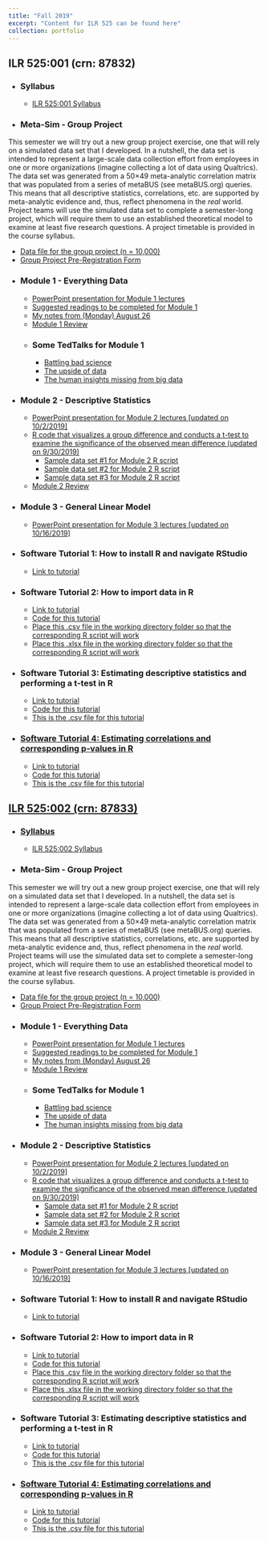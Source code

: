 ```yaml
---
title: "Fall 2019"
excerpt: "Content for ILR 525 can be found here"
collection: portfolio
---
```


## ILR 525:001 (crn: 87832) 

* ### Syllabus
   * <a href="http://jamiefield.github.io/files/Fall2019_ILR525_001_Field_87832.docx?dl=0">ILR 525:001 Syllabus</a>
* ### Meta-Sim - Group Project
This semester we will try out a new group project exercise, one that will rely on a simulated data set that I developed. In a nutshell, the data set is intended to represent a large-scale data collection effort from employees in one or more organizations (imagine collecting a lot of data using Qualtrics). The data set was generated from a 50×49 meta-analytic correlation matrix that was populated from a series of metaBUS (see metaBUS.org) queries. This means that all descriptive statistics, correlations, etc. are supported by meta-analytic evidence and, thus, reflect phenomena in the *real* world. Project teams will use the simulated data set to complete a semester-long project, which will require them to use an established theoretical model to examine at least five research questions. A project timetable is provided in the course syllabus.
   * <a href="http://jamiefield.github.io/files/metaSim_rawData.csv?dl=0">Data file for the group project (n = 10,000)</a>
   * <a href="http://jamiefield.github.io/files/Group Project Pre-Registration Form.docx?dl=0">Group Project Pre-Registration Form</a>
* ### Module 1 - Everything Data
   * <a href="http://jamiefield.github.io/files/Module1_v2.pdf?dl=0">PowerPoint presentation for Module 1 lectures</a>
   * <a href="http://jamiefield.github.io/files/Module 1 Readings.zip?dl=0">Suggested readings to be completed for Module 1</a>
   * <a href="http://jamiefield.github.io/files/Notes from Monday August 26.docx?dl=0">My notes from (Monday) August 26</a>
   * <a href="http://jamiefield.github.io/files/Module 1 Review.docx?dl=0">Module 1 Review</a>
   * ### Some TedTalks for Module 1
      * <a href="https://www.ted.com/talks/ben_goldacre_battling_bad_science?utm_campaign=tedspread&utm_medium=referral&utm_source=tedcomshare">Battling bad science</a>
      * <a href="https://www.ted.com/talks/jessica_donohue_the_upside_of_data?utm_campaign=tedspread&utm_medium=referral&utm_source=tedcomshare">The upside of data</a>
      * <a href="https://www.ted.com/talks/tricia_wang_the_human_insights_missing_from_big_data?utm_campaign=tedspread&utm_medium=referral&utm_source=tedcomshare">The human insights missing from big data</a>
* ### Module 2 - Descriptive Statistics
   * <a href="http://jamiefield.github.io/files/Module 2_final.pdf?dl=0">PowerPoint presentation for Module 2 lectures [updated on 10/2/2019]</a>
   * <a href="http://jamiefield.github.io/files/Comparing groups_Part3.R?dl=0">R code that visualizes a group difference and conducts a t-test to examine the significance of the observed mean difference  (updated on 9/30/2019)</a>
      * <a href="http://jamiefield.github.io/files/Module 2 Data.csv?dl=0">Sample data set #1 for Module 2 R script</a>
      * <a href="http://jamiefield.github.io/files/Module 2_v2.csv?dl=0">Sample data set #2 for Module 2 R script</a>
      * <a href="http://jamiefield.github.io/files/Module 2_v3.csv?dl=0">Sample data set #3 for Module 2 R script</a>
   * <a href="http://jamiefield.github.io/files/Module 2 Review.docx?dl=0">Module 2 Review</a>
* ### Module 3 - General Linear Model
   * <a href="http://jamiefield.github.io/files/Module 3_v2.pdf?dl=0">PowerPoint presentation for Module 3 lectures [updated on 10/16/2019]</a>
* ### Software Tutorial 1: How to install R and navigate RStudio
   * <a href=" https://us-lti.bbcollab.com/recording/a5cb231e3aac43458af44b917bbaa487">Link to tutorial</a>
* ### Software Tutorial 2: How to import data in R
   * <a href="https://us-lti.bbcollab.com/recording/974df843ac4a4581bb0b90be4e099418">Link to tutorial</a>
   * <a href="http://jamiefield.github.io/files/How to import data.R?dl=0">Code for this tutorial</a>
   * <a href="http://jamiefield.github.io/files/myData.csv?dl=0">Place this .csv file in the working directory folder so that the corresponding R script will work</a>
   * <a href="http://jamiefield.github.io/files/myData.xlsx?dl=0">Place this .xlsx file in the working directory folder so that the corresponding R script will work</a>
* ### Software Tutorial 3: Estimating descriptive statistics and performing a t-test in R
   * <a href="https://us-lti.bbcollab.com/recording/ace520214a854cf386a282ef87669d3a">Link to tutorial</a>
   * <a href="http://jamiefield.github.io/files/descriptiveStatistics_tutorial.R?dl=0">Code for this tutorial</a>
   * <a href="http://jamiefield.github.io/files/Module 2 Data_v3.csv?dl=0">This is the .csv file for this tutorial 
* ### Software Tutorial 4: Estimating correlations and corresponding p-values in R
   * <a href="https://us-lti.bbcollab.com/recording/ace520214a854cf386a282ef87669d3a">Link to tutorial</a>
   * <a href="http://jamiefield.github.io/files/correlationMatrix_tutorial.R?dl=0">Code for this tutorial</a>
   * <a href="http://jamiefield.github.io/files/Module 2 Data_v3.csv?dl=0">This is the .csv file for this tutorial 
      
## ILR 525:002 (crn: 87833) 
* ### Syllabus
   * <a href="http://jamiefield.github.io/files/Fall2019_ILR525_002_Field_87833.docx?dl=1">ILR 525:002 Syllabus</a>
* ### Meta-Sim - Group Project
This semester we will try out a new group project exercise, one that will rely on a simulated data set that I developed. In a nutshell, the data set is intended to represent a large-scale data collection effort from employees in one or more organizations (imagine collecting a lot of data using Qualtrics). The data set was generated from a 50×49 meta-analytic correlation matrix that was populated from a series of metaBUS (see metaBUS.org) queries. This means that all descriptive statistics, correlations, etc. are supported by meta-analytic evidence and, thus, reflect phenomena in the *real* world. Project teams will use the simulated data set to complete a semester-long project, which will require them to use an established theoretical model to examine at least five research questions. A project timetable is provided in the course syllabus.
   * <a href="http://jamiefield.github.io/files/metaSim_rawData.csv?dl=0">Data file for the group project (n = 10,000)</a>
   * <a href="http://jamiefield.github.io/files/Group Project Pre-Registration Form.docx?dl=0">Group Project Pre-Registration Form</a>
* ### Module 1 - Everything Data
   * <a href="http://jamiefield.github.io/files/Module1_v2.pdf?dl=0">PowerPoint presentation for Module 1 lectures</a>
   * <a href="http://jamiefield.github.io/files/Module 1 Readings.zip?dl=0">Suggested readings to be completed for Module 1</a>
   * <a href="http://jamiefield.github.io/files/Notes from Monday August 26.docx?dl=0">My notes from (Monday) August 26</a>
   * <a href="http://jamiefield.github.io/files/Module 1 Review.docx?dl=0">Module 1 Review</a>
   * ### Some TedTalks for Module 1
      * <a href="https://www.ted.com/talks/ben_goldacre_battling_bad_science?utm_campaign=tedspread&utm_medium=referral&utm_source=tedcomshare">Battling bad science</a>
      * <a href="https://www.ted.com/talks/jessica_donohue_the_upside_of_data?utm_campaign=tedspread&utm_medium=referral&utm_source=tedcomshare">The upside of data</a>
      * <a href="https://www.ted.com/talks/tricia_wang_the_human_insights_missing_from_big_data?utm_campaign=tedspread&utm_medium=referral&utm_source=tedcomshare">The human insights missing from big data</a>
* ### Module 2 - Descriptive Statistics
   * <a href="http://jamiefield.github.io/files/Module 2_final.pdf?dl=0">PowerPoint presentation for Module 2 lectures [updated on 10/2/2019]</a>
   * <a href="http://jamiefield.github.io/files/Comparing groups_Part3.R?dl=0">R code that visualizes a group difference and conducts a t-test to examine the significance of the observed mean difference (updated on 9/30/2019)</a>
      * <a href="http://jamiefield.github.io/files/Module 2 Data.csv?dl=0">Sample data set #1 for Module 2 R script</a>
      * <a href="http://jamiefield.github.io/files/Module 2_v2.csv?dl=0">Sample data set #2 for Module 2 R script</a>
      * <a href="http://jamiefield.github.io/files/Module 2_v3.csv?dl=0">Sample data set #3 for Module 2 R script</a>
   * <a href="http://jamiefield.github.io/files/Module 2 Review.docx?dl=0">Module 2 Review</a>
* ### Module 3 - General Linear Model
   * <a href="http://jamiefield.github.io/files/Module 3_v2.pdf?dl=0">PowerPoint presentation for Module 3 lectures [updated on 10/16/2019]</a>
* ### Software Tutorial 1: How to install R and navigate RStudio
   * <a href=" https://us-lti.bbcollab.com/recording/a5cb231e3aac43458af44b917bbaa487">Link to tutorial</a>
* ### Software Tutorial 2: How to import data in R
   * <a href="https://us-lti.bbcollab.com/recording/974df843ac4a4581bb0b90be4e099418">Link to tutorial</a>
   * <a href="http://jamiefield.github.io/files/How to import data.R?dl=0">Code for this tutorial</a>
   * <a href="http://jamiefield.github.io/files/myData.csv?dl=0">Place this .csv file in the working directory folder so that the corresponding R script will work</a>
   * <a href="http://jamiefield.github.io/files/myData.xlsx?dl=0">Place this .xlsx file in the working directory folder so that the corresponding R script will work</a>
* ### Software Tutorial 3: Estimating descriptive statistics and performing a t-test in R
   * <a href="https://us-lti.bbcollab.com/recording/ace520214a854cf386a282ef87669d3a">Link to tutorial</a>
   * <a href="http://jamiefield.github.io/files/descriptiveStatistics_tutorial.R?dl=0">Code for this tutorial</a>
   * <a href="http://jamiefield.github.io/files/Module 2 Data_v3.csv?dl=0">This is the .csv file for this tutorial 
* ### Software Tutorial 4: Estimating correlations and corresponding p-values in R
   * <a href="https://us-lti.bbcollab.com/recording/ace520214a854cf386a282ef87669d3a">Link to tutorial</a>
   * <a href="http://jamiefield.github.io/files/correlationMatrix_tutorial.R?dl=0">Code for this tutorial</a>
   * <a href="http://jamiefield.github.io/files/Module 2 Data_v3.csv?dl=0">This is the .csv file for this tutorial 
